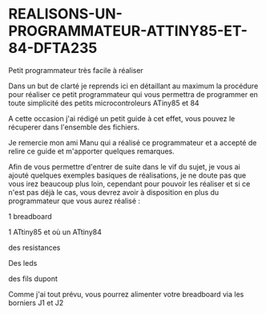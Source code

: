 # REALISONS-UN-PROGRAMMATEUR-ATTINY85-ET-84-DFTA235
Petit programmateur très facile à réaliser

Dans un but de clarté je reprends ici en détaillant au maximum la procédure pour réaliser ce petit programmateur qui vous permettra de programmer en toute simplicité des petits microcontroleurs ATiny85 et 84

A cette occasion j'ai rédigé un petit guide à cet effet, vous pouvez le récuperer dans l'ensemble des fichiers.

Je remercie mon ami Manu qui a réalisé ce programmateur et a accepté de relire ce guide et m'apporter quelques remarques.

Afin de vous permettre d'entrer de suite dans le vif du sujet, je vous ai ajouté quelques exemples basiques de réalisations, je ne doute pas que vous irez beaucoup plus loin, cependant pour pouvoir les réaliser et si ce n'est pas déjà le cas, vous devrez avoir à disposition en plus du programmateur que vous aurez réalisé :

1 breadboard

1 ATtiny85 et où un ATtiny84

des resistances

Des leds 

des fils dupont

Comme j'ai tout prévu, vous pourrez alimenter votre breadboard via les borniers J1 et J2
